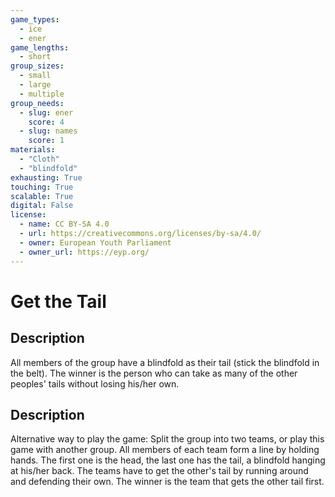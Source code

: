 ```yaml
---
game_types:
  - ice
  - ener
game_lengths:
  - short
group_sizes:
  - small
  - large
  - multiple
group_needs:
  - slug: ener
    score: 4
  - slug: names
    score: 1
materials:
  - "Cloth"
  - "blindfold"
exhausting: True
touching: True
scalable: True
digital: False
license:
  - name: CC BY-SA 4.0
  - url: https://creativecommons.org/licenses/by-sa/4.0/
  - owner: European Youth Parliament
  - owner_url: https://eyp.org/
---
```

# Get the Tail

## Description
All members of the group have a blindfold as their tail (stick the blindfold in the belt). The winner is the person who can take as many of the other peoples' tails without losing his/her own.

## Description
Alternative way to play the game:
Split the group into two teams, or play this game with another group. All members of each team form a line by holding hands. The first one is the head, the last one has the tail, a blindfold hanging at his/her back. The teams have to get the other's tail by running around and defending their own. The winner is the team that gets the other tail first.
